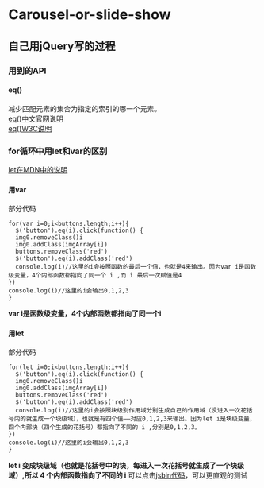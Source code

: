 # Carousel-or-slide-show

## 自己用jQuery写的过程
### 用到的API
#### eq()
减少匹配元素的集合为指定的索引的哪一个元素。  
[eq()中文官网说明](https://www.jquery123.com/eq/)  
[eq()W3C说明](http://www.w3school.com.cn/jquery/jquery_traversing_filtering.asp)

### for循环中用let和var的区别

[let在MDN中的说明](https://developer.mozilla.org/zh-CN/docs/Web/JavaScript/Reference/Statements/let)  

#### 用var
部分代码  
```
for(var i=0;i<buttons.length;i++){
  $('button').eq(i).click(function() {
  img0.removeClass()i
  img0.addClass(imgArray[i])
  buttons.removeClass('red')
  $('button').eq(i).addClass('red')
  console.log(i)//这里的i会按照函数的最后一个值，也就是4来输出。因为var i是函数级变量，4个内部函数都指向了同一个 i ,而 i 最后一次赋值是4  
})
console.log(i)//这里的i会输出0,1,2,3
}
```
**var i是函数级变量，4个内部函数都指向了同一个i**  
#### 用let
部分代码  
```
for(let i=0;i<buttons.length;i++){
  $('button').eq(i).click(function() {
  img0.removeClass()i
  img0.addClass(imgArray[i])
  buttons.removeClass('red')
  $('button').eq(i).addClass('red')
  console.log(i)//这里的i会按照块级别作用域分别生成自己的作用域（没进入一次花括号内的就生成一个块级域），也就是有四个值——对应0,1,2,3来输出。因为let i是块级变量，四个内部块（四个生成的花括号）都指向了不同的 i ,分别是0,1,2,3。  
})
console.log(i)//这里的i会输出0,1,2,3
}
```
**let i 变成块级域（也就是花括号中的块，每进入一次花括号就生成了一个块级域）,所以 4 个内部函数指向了不同的 i**
可以点击[jsbin代码](https://jsbin.com/zexiwizace/edit?html,js,output)，可以更直观的测试  




